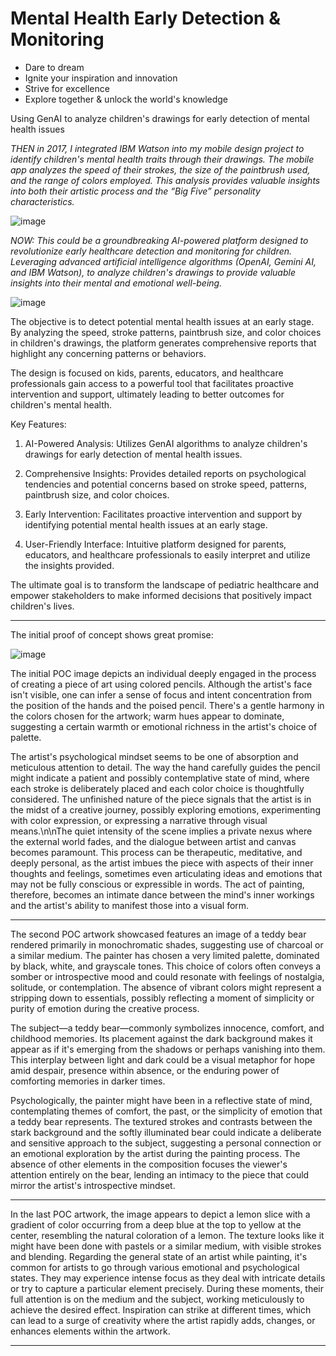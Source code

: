# Mental Health Early Detection & Monitoring

- Dare to dream
- Ignite your inspiration and innovation
- Strive for excellence
- Explore together & unlock the world's knowledge

Using GenAI to analyze children's drawings for early detection of mental health issues

_THEN in 2017, I integrated IBM Watson into my mobile design project to identify children's mental health traits through their drawings. The mobile app analyzes the speed of their strokes, the size of the paintbrush used, and the range of colors employed. This analysis provides valuable insights into both their artistic process and the “Big Five” personality characteristics._ 

![image](https://github.com/ubc-tuehoang/MentalHealthEarlyDetectionMonitoring/assets/86985864/1f1eb81d-ee51-4f9b-909a-e5fc99b7262d)

_NOW: This could be a groundbreaking AI-powered platform designed to revolutionize early healthcare detection and monitoring for children. Leveraging advanced artificial intelligence algorithms (OpenAI, Gemini AI, and IBM Watson), to analyze children's drawings to provide valuable insights into their mental and emotional well-being._

![image](https://github.com/ubc-tuehoang/MentalHealthEarlyDetectionMonitoring/assets/86985864/b74bf5b0-c269-4807-8060-297bba193ef8)

The objective is to detect potential mental health issues at an early stage. By analyzing the speed, stroke patterns, paintbrush size, and color choices in children's drawings, the platform generates comprehensive reports that highlight any concerning patterns or behaviors.

The design is focused on kids, parents, educators, and healthcare professionals gain access to a powerful tool that facilitates proactive intervention and support, ultimately leading to better outcomes for children's mental health.

Key Features:

1. AI-Powered Analysis: Utilizes GenAI algorithms to analyze children's drawings for early detection of mental health issues.

2. Comprehensive Insights: Provides detailed reports on psychological tendencies and potential concerns based on stroke speed, patterns, paintbrush size, and color choices.

3. Early Intervention: Facilitates proactive intervention and support by identifying potential mental health issues at an early stage.

4. User-Friendly Interface: Intuitive platform designed for parents, educators, and healthcare professionals to easily interpret and utilize the insights provided.

The ultimate goal is to transform the landscape of pediatric healthcare and empower stakeholders to make informed decisions that positively impact children's lives.

-----------------------------

The initial proof of concept shows great promise: 

![image](https://github.com/ubc-tuehoang/MentalHealthEarlyDetectionMonitoring/assets/86985864/d6e6231d-2e4e-4443-bdc0-824d39367c1e)


The initial POC image depicts an individual deeply engaged in the process of creating a piece of art using colored pencils. Although the artist's face isn't visible, one can infer a sense of focus and intent concentration from the position of the hands and the poised pencil. There's a gentle harmony in the colors chosen for the artwork; warm hues appear to dominate, suggesting a certain warmth or emotional richness in the artist's choice of palette.

The artist's psychological mindset seems to be one of absorption and meticulous attention to detail. The way the hand carefully guides the pencil might indicate a patient and possibly contemplative state of mind, where each stroke is deliberately placed and each color choice is thoughtfully considered. The unfinished nature of the piece signals that the artist is in the midst of a creative journey, possibly exploring emotions, experimenting with color expression, or expressing a narrative through visual means.\n\nThe quiet intensity of the scene implies a private nexus where the external world fades, and the dialogue between artist and canvas becomes paramount. This process can be therapeutic, meditative, and deeply personal, as the artist imbues the piece with aspects of their inner thoughts and feelings, sometimes even articulating ideas and emotions that may not be fully conscious or expressible in words. The act of painting, therefore, becomes an intimate dance between the mind's inner workings and the artist's ability to manifest those into a visual form.

-----

The second POC artwork showcased features an image of a teddy bear rendered primarily in monochromatic shades, suggesting use of charcoal or a similar medium. The painter has chosen a very limited palette, dominated by black, white, and grayscale tones. This choice of colors often conveys a somber or introspective mood and could resonate with feelings of nostalgia, solitude, or contemplation. The absence of vibrant colors might represent a stripping down to essentials, possibly reflecting a moment of simplicity or purity of emotion during the creative process. 

The subject—a teddy bear—commonly symbolizes innocence, comfort, and childhood memories. Its placement against the dark background makes it appear as if it's emerging from the shadows or perhaps vanishing into them. This interplay between light and dark could be a visual metaphor for hope amid despair, presence within absence, or the enduring power of comforting memories in darker times. 

Psychologically, the painter might have been in a reflective state of mind, contemplating themes of comfort, the past, or the simplicity of emotion that a teddy bear represents. The textured strokes and contrasts between the stark background and the softly illuminated bear could indicate a deliberate and sensitive approach to the subject, suggesting a personal connection or an emotional exploration by the artist during the painting process. The absence of other elements in the composition focuses the viewer's attention entirely on the bear, lending an intimacy to the piece that could mirror the artist's introspective mindset.

------

In the last POC artwork, the image appears to depict a lemon slice with a gradient of color occurring from a deep blue at the top to yellow at the center, resembling the natural coloration of a lemon. The texture looks like it might have been done with pastels or a similar medium, with visible strokes and blending. Regarding the general state of an artist while painting, it's common for artists to go through various emotional and psychological states. They may experience intense focus as they deal with intricate details or try to capture a particular element precisely. During these moments, their full attention is on the medium and the subject, working meticulously to achieve the desired effect. Inspiration can strike at different times, which can lead to a surge of creativity where the artist rapidly adds, changes, or enhances elements within the artwork. 

-----


